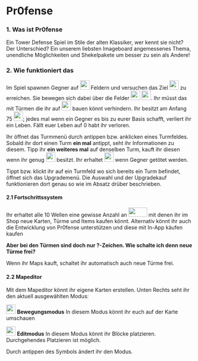 # Pr0fense

### 1. Was ist Pr0fense

Ein Tower Defense Spiel im Stile der alten Klassiker, wer kennt sie nicht?
Der Unterschied? Ein unserem liebsten Imageboard angemessenes Thema, unendliche Möglichkeiten und Shekelpakete um besser zu sein als Andere!

### 2. Wie funktioniert das

Im Spiel spawnen Gegner auf <img src="https://raw.githubusercontent.com/FireDiver/Pr0fense/master/data/images/enemybase.png" width="25" height="25" /> Feldern und versuchen das Ziel <img src="https://raw.githubusercontent.com/FireDiver/Pr0fense/master/data/images/ownbase.png" width="25" height="25" /> zu erreichen. Sie bewegen sich dabei über die Felder <img src="https://raw.githubusercontent.com/FireDiver/Pr0fense/master/data/images/path/path0.png" width="25" height="25" /> <img src="https://raw.githubusercontent.com/FireDiver/Pr0fense/master/data/images/path/path1.png" width="25" height="25" />. Ihr müsst das mit Türmen die ihr auf <img src="https://raw.githubusercontent.com/FireDiver/Pr0fense/master/data/images/turmtile.png" width="25" height="25" /> bauen könnt verhindern. Ihr besitzt am Anfang 75 <img src="https://raw.githubusercontent.com/FireDiver/Pr0fense/master/data/images/ui/herz.png" width="25" height="25" />; jedes mal wenn ein Gegner es bis zu eurer Basis schafft, verliert ihr ein Leben. Fällt euer Leben auf 0 habt ihr verloren.

Ihr öffnet das Turmmenü durch antippen bzw. anklicken eines Turmfeldes. Sobald ihr dort einen Turm **ein mal** antippt, seht ihr Informationen zu diesem. Tipp ihr **ein weiteres mal** auf denselben Turm, kauft ihr diesen wenn ihr genug <img src="https://raw.githubusercontent.com/FireDiver/Pr0fense/master/data/images/towers/coin.png" width="25" height="25" /> besitzt. Ihr erhaltet <img src="https://raw.githubusercontent.com/FireDiver/Pr0fense/master/data/images/towers/coin.png" width="25" height="25" /> wenn Gegner getötet werden.

Tippt bzw. klickt ihr auf ein Turmfeld wo sich bereits ein Turm befindet, öffnet sich das Upgrademenü. Die Auswahl und der Upgradekauf funktionieren dort genau so wie im Absatz drüber beschrieben.

#### 2.1 Fortschrittssystem

Ihr erhaltet alle 10 Wellen eine gewisse Anzahl an <img src="https://raw.githubusercontent.com/FireDiver/Pr0fense/master/data/images/shekel.png" width="50" height="25" /> mit denen ihr im Shop neue Karten, Türme und Items kaufen könnt. Alternativ könnt ihr auch die Entwicklung von Pr0fense unterstützen und diese mit In-App käufen kaufen

**Aber bei den Türmen sind doch nur ?-Zeichen. Wie schalte ich denn neue Türme frei?**

Wenn ihr Maps kauft, schaltet ihr automatisch auch neue Türme frei.

#### 2.2 Mapeditor

Mit dem Mapeditor könnt ihr eigene Karten erstellen. Unten Rechts seht ihr den aktuell ausgewählten Modus:

<img src="https://raw.githubusercontent.com/FireDiver/Pr0fense/master/data/images/ui/move.png" width="25" height="25" /> **Bewegungsmodus** In diesem Modus könnt ihr euch auf der Karte umschauen

<img src="https://raw.githubusercontent.com/FireDiver/Pr0fense/master/data/images/ui/edit.png" width="25" height="25" /> **Editmodus** In diesem Modus könnt ihr Blöcke platzieren. Durchgehendes Platzieren ist möglich.

Durch antippen des Symbols ändert ihr den Modus.
